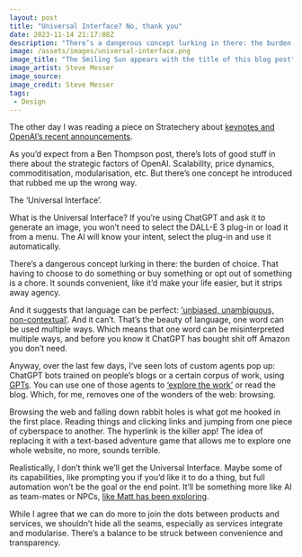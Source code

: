 ```yaml
---
layout: post
title: "Universal Interface? No, thank you"
date: 2023-11-14 21:17:08Z
description: "There’s a dangerous concept lurking in there: the burden of choice."
image: /assets/images/universal-interface.png
image_title: "The Smiling Sun appears with the title of this blog post"
image_artist: Steve Messer
image_source:
image_credit: Steve Messer
tags:
 - Design
---
```


The other day I was reading a piece on Stratechery about [keynotes and OpenAI’s recent announcements](https://stratechery.com/2023/the-openai-keynote/).

As you’d expect from a Ben Thompson post, there’s lots of good stuff in there about the strategic factors of OpenAI. Scalability, price dynamics, commoditisation, modularisation, etc. But there’s one concept he introduced that rubbed me up the wrong way.

The ‘Universal Interface’.

What is the Universal Interface? If you’re using ChatGPT and ask it to generate an image, you won’t need to select the DALL-E 3 plug-in or load it from a menu. The AI will know your intent, select the plug-in and use it automatically.

There’s a dangerous concept lurking in there: the burden of choice. That having to choose to do something or buy something or opt out of something is a chore. It sounds convenient, like it’d make your life easier, but it strips away agency.

And it suggests that language can be perfect: [‘unbiased, unambiguous, non-contextual’](https://www.linkedin.com/feed/update/urn:li:activity:7127956355277053952?commentUrn=urn%3Ali%3Acomment%3A%28activity%3A7127956355277053952%2C7127977299961888768%29&dashCommentUrn=urn%3Ali%3Afsd_comment%3A%287127977299961888768%2Curn%3Ali%3Aactivity%3A7127956355277053952%29). And it can’t. That’s the beauty of language, one word can be used multiple ways. Which means that one word can be misinterpreted multiple ways, and before you know it ChatGPT has bought shit off Amazon you don’t need.

Anyway, over the last few days, I’ve seen lots of custom agents pop up: ChatGPT bots trained on people’s blogs or a certain corpus of work, using [GPTs](https://openai.com/blog/introducing-gpts). You can use one of those agents to [‘explore the work’](https://thewavingcat.com/2023/11/explore-this-blog-via-chatgpt/) or read the blog. Which, for me, removes one of the wonders of the web: browsing.

Browsing the web and falling down rabbit holes is what got me hooked in the first place. Reading things and clicking links and jumping from one piece of cyberspace to another. The hyperlink is the killer app! The idea of replacing it with a text-based adventure game that allows me to explore one whole website, no more, sounds terrible.

Realistically, I don’t think we’ll get the Universal Interface. Maybe some of its capabilities, like prompting you if you’d like it to do a thing, but full automation won’t be the goal or the end point. It’ll be something more like AI as team-mates or NPCs, [like Matt has been exploring](https://interconnected.org/home/2023/09/01/npcs#:~:text=you%20can%20ignore%20it%20or%20you%20can%20accept%20its%20assistance).

While I agree that we can do more to join the dots between products and services, we shouldn’t hide all the seams, especially as services integrate and modularise. There’s a balance to be struck between convenience and transparency.
